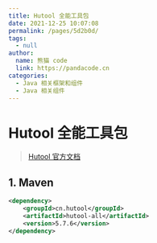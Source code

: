```yaml
---
title: Hutool 全能工具包
date: 2021-12-25 10:07:08
permalink: /pages/5d2b0d/
tags: 
  - null
author: 
  name: 熊猫 code
  link: https://pandacode.cn
categories: 
  - Java 相关框架和组件
  - Java 相关组件
---
```


# Hutool 全能工具包

> [Hutool 官方文档](https://hutool.cn/docs/#/)

## 1. Maven

```xml
<dependency>
    <groupId>cn.hutool</groupId>
    <artifactId>hutool-all</artifactId>
    <version>5.7.6</version>
</dependency>
```